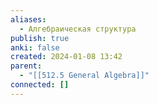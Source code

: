 ```yaml
---
aliases:
  - Алгебраическая структура
publish: true
anki: false
created: 2024-01-08 13:42
parent:
  - "[[512.5 General Algebra]]"
connected: []
---
```
















